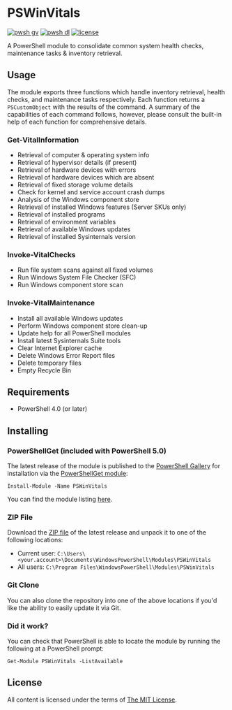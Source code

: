 PSWinVitals
===========

[![pwsh gv](https://img.shields.io/powershellgallery/v/PSWinVitals)](https://www.powershellgallery.com/packages/PSWinVitals)
[![pwsh dl](https://img.shields.io/powershellgallery/dt/PSWinVitals)](https://www.powershellgallery.com/packages/PSWinVitals)
[![license](https://img.shields.io/github/license/ralish/PSWinVitals)](https://choosealicense.com/licenses/mit/)

A PowerShell module to consolidate common system health checks, maintenance tasks & inventory retrieval.

Usage
-----

The module exports three functions which handle inventory retrieval, health checks, and maintenance tasks respectively. Each function returns a `PSCustomObject` with the results of the command. A summary of the capabilities of each command follows, however, please consult the built-in help of each function for comprehensive details.

### Get-VitalInformation

- Retrieval of computer & operating system info
- Retrieval of hypervisor details (if present)
- Retrieval of hardware devices with errors
- Retrieval of hardware devices which are absent
- Retrieval of fixed storage volume details
- Check for kernel and service account crash dumps
- Analysis of the Windows component store
- Retrieval of installed Windows features (Server SKUs only)
- Retrieval of installed programs
- Retrieval of environment variables
- Retrieval of available Windows updates
- Retrieval of installed Sysinternals version

### Invoke-VitalChecks

- Run file system scans against all fixed volumes
- Run Windows System File Checker (SFC)
- Run Windows component store scan

### Invoke-VitalMaintenance

- Install all available Windows updates
- Perform Windows component store clean-up
- Update help for all PowerShell modules
- Install latest Sysinternals Suite tools
- Clear Internet Explorer cache
- Delete Windows Error Report files
- Delete temporary files
- Empty Recycle Bin

Requirements
------------

- PowerShell 4.0 (or later)

Installing
----------

### PowerShellGet (included with PowerShell 5.0)

The latest release of the module is published to the [PowerShell Gallery](https://www.powershellgallery.com/) for installation via the [PowerShellGet module](https://www.powershellgallery.com/GettingStarted):

```posh
Install-Module -Name PSWinVitals
```

You can find the module listing [here](https://www.powershellgallery.com/packages/PSWinVitals).

### ZIP File

Download the [ZIP file](https://github.com/ralish/PSWinVitals/archive/stable.zip) of the latest release and unpack it to one of the following locations:

- Current user: `C:\Users\<your.account>\Documents\WindowsPowerShell\Modules\PSWinVitals`
- All users: `C:\Program Files\WindowsPowerShell\Modules\PSWinVitals`

### Git Clone

You can also clone the repository into one of the above locations if you'd like the ability to easily update it via Git.

### Did it work?

You can check that PowerShell is able to locate the module by running the following at a PowerShell prompt:

```posh
Get-Module PSWinVitals -ListAvailable
```

License
-------

All content is licensed under the terms of [The MIT License](LICENSE).
